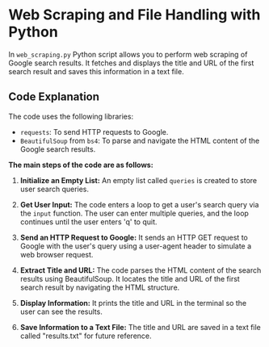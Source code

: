 # Web Scraping and File Handling with Python

In `web_scraping.py` Python script allows you to perform web scraping of Google search results. It fetches and displays the title and URL of the first search result and saves this information in a text file.

## Code Explanation

The code uses the following libraries:

- `requests`: To send HTTP requests to Google.
- `BeautifulSoup` from `bs4`: To parse and navigate the HTML content of the Google search results.

__The main steps of the code are as follows:__

1. **Initialize an Empty List:** An empty list called `queries` is created to store user search queries.

2. **Get User Input:** The code enters a loop to get a user's search query via the `input` function. The user can enter multiple queries, and the loop continues until the user enters 'q' to quit.

3. **Send an HTTP Request to Google:** It sends an HTTP GET request to Google with the user's query using a user-agent header to simulate a web browser request.

4. **Extract Title and URL:** The code parses the HTML content of the search results using BeautifulSoup. It locates the title and URL of the first search result by navigating the HTML structure.

5. **Display Information:** It prints the title and URL in the terminal so the user can see the results.

6. **Save Information to a Text File:** The title and URL are saved in a text file called "results.txt" for future reference.

